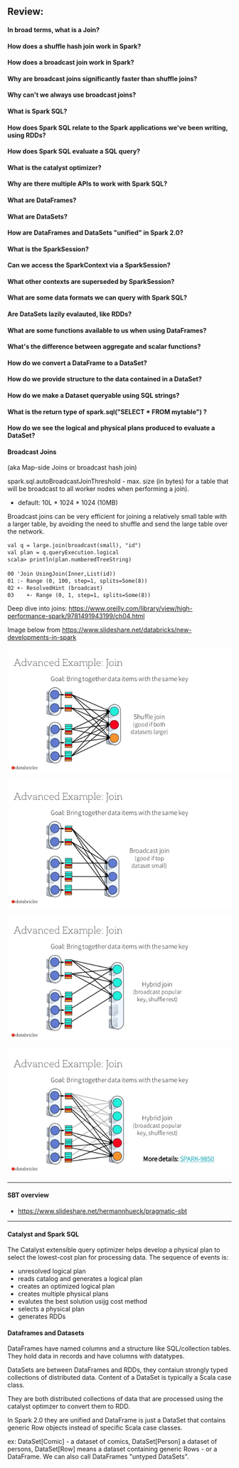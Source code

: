 ## Review:

#### In broad terms, what is a Join?
#### How does a shuffle hash join work in Spark?
#### How does a broadcast join work in Spark?
#### Why are broadcast joins significantly faster than shuffle joins?
#### Why can't we always use broadcast joins?
#### What is Spark SQL?
#### How does Spark SQL relate to the Spark applications we've been writing, using RDDs?
#### How does Spark SQL evaluate a SQL query?
#### What is the catalyst optimizer?
#### Why are there multiple APIs to work with Spark SQL?
#### What are DataFrames?
#### What are DataSets?
#### How are DataFrames and DataSets "unified" in Spark 2.0?
#### What is the SparkSession?
#### Can we access the SparkContext via a SparkSession?
#### What other contexts are superseded by SparkSession?
#### What are some data formats we can query with Spark SQL?
#### Are DataSets lazily evalauted, like RDDs?
#### What are some functions available to us when using DataFrames?
#### What's the difference between aggregate and scalar functions?
#### How do we convert a DataFrame to a DataSet?
#### How do we provide structure to the data contained in a DataSet?
#### How do we make a Dataset queryable using SQL strings?
#### What is the return type of spark.sql("SELECT * FROM mytable") ?
#### How do we see the logical and physical plans produced to evaluate a DataSet?


#### Broadcast Joins
(aka Map-side Joins or broadcast hash join)

spark.sql.autoBroadcastJoinThreshold - max. size (in bytes) for a table that will be broadcast to all worker nodes when performing a join). 
- default: 10L * 1024 * 1024 (10MB)

Broadcast joins can be very efficient for joining a relatively small table with a larger table, by avoiding the need to shuffle and send the large table over the network. 

```
val q = large.join(broadcast(small), "id")
val plan = q.queryExecution.logical
scala> println(plan.numberedTreeString)

00 'Join UsingJoin(Inner,List(id))
01 :- Range (0, 100, step=1, splits=Some(8))
02 +- ResolvedHint (broadcast)
03    +- Range (0, 1, step=1, splits=Some(8))
```

Deep dive into joins: https://www.oreilly.com/library/view/high-performance-spark/9781491943199/ch04.html

Image below from https://www.slideshare.net/databricks/new-developments-in-spark

![shuffle](images/1-shuffle.jpg)

![broadcast](images/2-broadcast.jpg)

![hybrid-a](images/3-hybrid-a.jpg)

![hybrid-b](images/4-hybrid-b.jpg)

---

#### SBT overview 
- https://www.slideshare.net/hermannhueck/pragmatic-sbt


--- 
#### Catalyst and Spark SQL

The Catalyst extensible query optimizer helps develop a physical plan to select the lowest-cost plan for processing data.  The sequence of events is:
- unresolved logical plan
- reads catalog and generates a logical plan
- creates an optimized logical plan
- creates multiple physical plans
- evalutes the best solution usijg cost method
- selects a physical plan
- generates RDDs

#### Dataframes and Datasets

DataFrames have named columns and a structure like SQL/collection tables.  They hold data in records and have columns with datatypes.

DataSets are between DataFrames and RDDs, they contaiun strongly typed collections of distributed data.  Content of a DataSet is typically a Scala case class.  

They are both distributed collections of data that are processed using the catalyst optimzer to convert them to RDD.  

In Spark 2.0 they are unified and DataFrame is just a DataSet that contains generic Row objects instead of specific Scala case classes.

ex: DataSet[Comic] - a dataset of comics, DataSet[Person] a dataset of persons, DataSet[Row] means a dataset containing generic Rows - or a DataFrame.  We can also call DataFrames "untyped DataSets".





